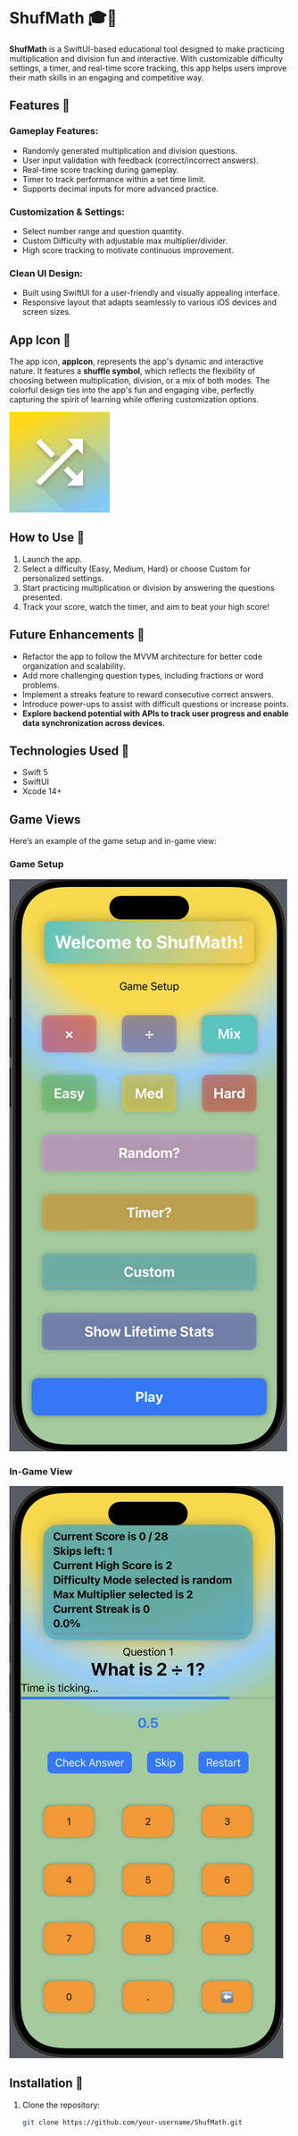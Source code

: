 # ShufMath 🎓📱

**ShufMath** is a SwiftUI-based educational tool designed to make practicing multiplication and division fun and interactive. With customizable difficulty settings, a timer, and real-time score tracking, this app helps users improve their math skills in an engaging and competitive way.

## Features 🌟

### Gameplay Features:
- Randomly generated multiplication and division questions.
- User input validation with feedback (correct/incorrect answers).
- Real-time score tracking during gameplay.
- Timer to track performance within a set time limit.
- Supports decimal inputs for more advanced practice.

### Customization & Settings:
- Select number range and question quantity.
- Custom Difficulty with adjustable max multiplier/divider.
- High score tracking to motivate continuous improvement.

### Clean UI Design:
- Built using SwiftUI for a user-friendly and visually appealing interface.
- Responsive layout that adapts seamlessly to various iOS devices and screen sizes.

## App Icon 🎨
The app icon, **appIcon**, represents the app's dynamic and interactive nature. It features a **shuffle symbol**, which reflects the flexibility of choosing between multiplication, division, or a mix of both modes. The colorful design ties into the app's fun and engaging vibe, perfectly capturing the spirit of learning while offering customization options.

![App Icon](images/appIcon.png)

## How to Use 📝
1. Launch the app.
2. Select a difficulty (Easy, Medium, Hard) or choose Custom for personalized settings.
3. Start practicing multiplication or division by answering the questions presented.
4. Track your score, watch the timer, and aim to beat your high score!

## Future Enhancements 🚀
- Refactor the app to follow the MVVM architecture for better code organization and scalability.
- Add more challenging question types, including fractions or word problems.
- Implement a streaks feature to reward consecutive correct answers.
- Introduce power-ups to assist with difficult questions or increase points.
- **Explore backend potential with APIs to track user progress and enable data synchronization across devices.**

## Technologies Used 🔧
- Swift 5
- SwiftUI
- Xcode 14+

## Game Views
Here’s an example of the game setup and in-game view:

### Game Setup
![Game Setup](images/start.png)

### In-Game View
![In-Game View](images/in-game.png)

## Installation 🚀
1. Clone the repository:
   ```bash
   git clone https://github.com/your-username/ShufMath.git
